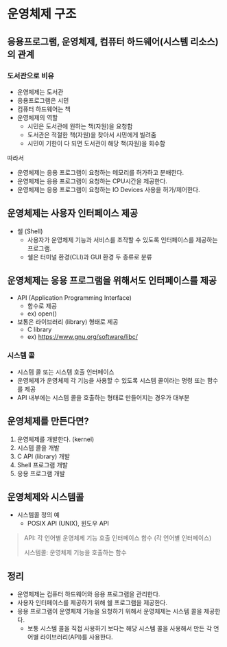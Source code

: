 # 운영체제 구조

## 응용프로그램, 운영체제, 컴퓨터 하드웨어(시스템 리소스)의 관계

### 도서관으로 비유

- 운영체제는 도서관
- 응용프로그램은 시민
- 컴퓨터 하드웨어는 책
- 운영체제의 역할
  - 시민은 도서관에 원하는 책(자원)을 요청함
  - 도서관은 적절한 책(자원)을 찾아서 시민에게 빌려줌
  - 시민이 기한이 다 되면 도서관이 해당 책(자원)을 회수함



따라서

- 운영체제는 응용 프로그램이 요청하는 메모리를 허가하고 분배한다.
- 운영체제는 응용 프로그램이 요청하는 CPU시간을 제공한다.
- 운영체제는 응용 프로그램이 요청하는 IO Devices 사용을 허가/제어한다.





## 운영체제는 사용자 인터페이스 제공

- 쉘 (Shell)
  - 사용자가 운영체제 기능과 서비스를 조작할 수 있도록 인터페이스를 제공하는 프로그램.
  - 쉘은 터미널 환경(CLI)과 GUI 환경 두 종류로 분류





## 운영체제는 응용 프로그램을 위해서도 인터페이스를 제공

- API (Application Programming Interface)
  - 함수로 제공
  - ex) open()
- 보통은 라이브러리 (library) 형태로 제공
  - C library
  - ex) https://www.gnu.org/software/libc/





### 시스템 콜

- 시스템 콜 또는 시스템 호출 인터페이스
- 운영체제가 운영체제 각 기능을 사용할 수 있도록 시스템 콜이라는 명령 또는 함수를 제공
- API 내부에는 시스템 콜을 호출하는 형태로 만들어지는 경우가 대부분





## 운영체제를 만든다면?

1. 운영체제를 개발한다. (kernel)
2. 시스템 콜을 개발
3. C API (library) 개발
4. Shell 프로그램 개발
5. 응용 프로그램 개발





## 운영체제와 시스템콜

- 시스템콜 정의 예
  - POSIX API (UNIX), 윈도우 API

> API: 각 언어별 운영체제 기능 호출 인터페이스 함수 (각 언어별 인터페이스)
>
> 시스템콜: 운영체제 기능을 호출하는 함수





## 정리

- 운영체제는 컴퓨터 하드웨어와 응용 프로그램을 관리한다.
- 사용자 인터페이스를 제공하기 위해 쉘 프로그램을 제공한다.
- 응용 프로그램이 운영체제 기능을 요청하기 위해서 운영체제는 시스템 콜을 제공한다.
  - 보통 시스템 콜을 직접 사용하기 보다는 해당 시스템 콜을 사용해서 만든 각 언어별 라이브러리(API)를 사용한다.